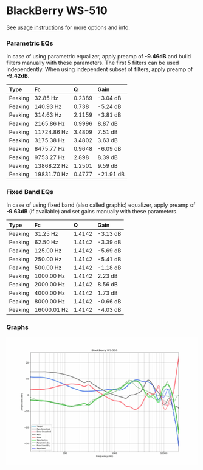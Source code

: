 # BlackBerry WS-510
See [usage instructions](https://github.com/jaakkopasanen/AutoEq#usage) for more options and info.

### Parametric EQs
In case of using parametric equalizer, apply preamp of **-9.46dB** and build filters manually
with these parameters. The first 5 filters can be used independently.
When using independent subset of filters, apply preamp of **-9.42dB**.

| Type    | Fc          |      Q | Gain      |
|:--------|:------------|:-------|:----------|
| Peaking | 32.85 Hz    | 0.2389 | -3.04 dB  |
| Peaking | 140.93 Hz   | 0.738  | -5.24 dB  |
| Peaking | 314.63 Hz   | 2.1159 | -3.81 dB  |
| Peaking | 2165.86 Hz  | 0.9996 | 8.87 dB   |
| Peaking | 11724.86 Hz | 3.4809 | 7.51 dB   |
| Peaking | 3175.38 Hz  | 3.4802 | 3.63 dB   |
| Peaking | 8475.77 Hz  | 0.9648 | -6.09 dB  |
| Peaking | 9753.27 Hz  | 2.898  | 8.39 dB   |
| Peaking | 13868.22 Hz | 1.2501 | 9.59 dB   |
| Peaking | 19831.70 Hz | 0.4777 | -21.91 dB |

### Fixed Band EQs
In case of using fixed band (also called graphic) equalizer, apply preamp of **-9.63dB**
(if available) and set gains manually with these parameters.

| Type    | Fc          |      Q | Gain     |
|:--------|:------------|:-------|:---------|
| Peaking | 31.25 Hz    | 1.4142 | -3.13 dB |
| Peaking | 62.50 Hz    | 1.4142 | -3.39 dB |
| Peaking | 125.00 Hz   | 1.4142 | -5.69 dB |
| Peaking | 250.00 Hz   | 1.4142 | -5.41 dB |
| Peaking | 500.00 Hz   | 1.4142 | -1.18 dB |
| Peaking | 1000.00 Hz  | 1.4142 | 2.23 dB  |
| Peaking | 2000.00 Hz  | 1.4142 | 8.56 dB  |
| Peaking | 4000.00 Hz  | 1.4142 | 1.73 dB  |
| Peaking | 8000.00 Hz  | 1.4142 | -0.66 dB |
| Peaking | 16000.01 Hz | 1.4142 | -4.03 dB |

### Graphs
![](./BlackBerry%20WS-510.png)